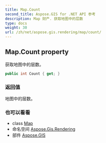 ```yaml
---
title: Map.Count
second_title: Aspose.GIS for .NET API 参考
description: Map 财产. 获取地图中的层数
type: docs
weight: 30
url: /zh/net/aspose.gis.rendering/map/count/
---
```

## Map.Count property

获取地图中的层数。

```csharp
public int Count { get; }
```

### 返回值

地图中的层数。

### 也可以看看

* class [Map](../)
* 命名空间 [Aspose.Gis.Rendering](../../map/)
* 部件 [Aspose.GIS](../../../)


